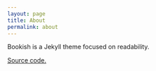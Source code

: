 ```yaml
---
layout: page
title: About
permalink: about
---
```


Bookish is a Jekyll theme focused on readability.

[Source code.](https://github.com/awjin/bookish)
